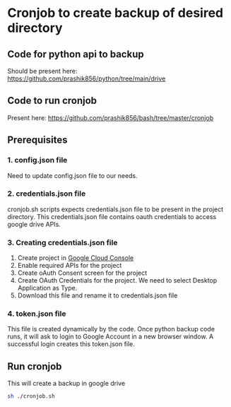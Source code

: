 # Cronjob to create backup of desired directory

## Code for python api to backup
Should be present here:
https://github.com/prashik856/python/tree/main/drive

## Code to run cronjob
Present here:
https://github.com/prashik856/bash/tree/master/cronjob

## Prerequisites

### 1. config.json file
Need to update config.json file to our needs.

### 2. credentials.json file
cronjob.sh scripts expects credentials.json file to be present in the project directory.
This credentials.json file contains oauth credentials to access google drive APIs.

### 3. Creating credentials.json file
1. Create project in [Google Cloud Console](https://console.cloud.google.com/)
2. Enable required APIs for the project
3. Create oAuth Consent screen for the project
4. Create OAuth Credentials for the project. We need to select Desktop Application as Type.
5. Download this file and rename it to credentials.json file

### 4. token.json file
This file is created dynamically by the code. Once python backup code runs, it will ask to login to Google Account in a new browser window. A successful login creates this token.json file.

## Run cronjob
This will create a backup in google drive
```bash
sh ./cronjob.sh
```